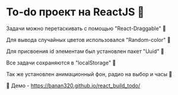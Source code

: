 # To-do проект на ReactJS 📝

Задачи можно перетаскивать с помощью "React-Draggable"  🤏

Для вывода случайных цветов использовался "Random-color" 🎨

Для присвоения id элементам был установлен пакет "Uuid" 📍

Все задачи сохраняются в "localStorage" 💼

Так же установлен анимационный фон, радио на выбор и часы 🌟

💾 Демо - https://banan320.github.io/react_build_todo/
